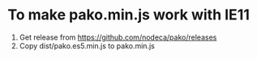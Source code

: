 # To make pako.min.js work with IE11

1. Get release from https://github.com/nodeca/pako/releases
2. Copy dist/pako.es5.min.js to pako.min.js
